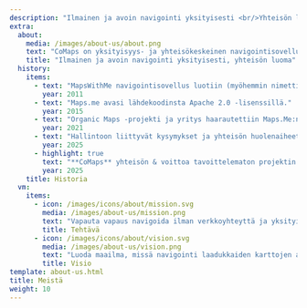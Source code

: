 ```yaml
---
description: "Ilmainen ja avoin navigointi yksityisesti <br/>Yhteisön luoma"
extra:
  about:
    media: /images/about-us/about.png
    text: "CoMaps on yksityisyys- ja yhteisökeskeinen navigointisovellus autoilijoille, pyöräilijöille ja kävelijöille. Sovellus käyttää OpenStreetMapin joukkoistettua tiedonkeruuta vapaaehtoisilta ympäri maailman. Se tarjoaa yksityisen navigoinnin - sovellus ei tunnista käyttäjää tai kerää tietoja. CoMapsin ominaisuuksiin kuuluu jopa kaukaisissa sijainneissa toimiva navigointi ilman verkkoyhteyttä. CoMaps on avoimen lähdekoodin projekti, jonka painopisteenä on yhteisön kehittäminen."
    title: "Ilmainen ja avoin navigointi yksityisesti, yhteisön luoma"
  history:
    items:
      - text: "MapsWithMe navigointisovellus luotiin (myöhemmin nimettiin uudelleen nimellä Maps.me:ksi)."
        year: 2011
      - text: "Maps.me avasi lähdekoodinsta Apache 2.0 -lisenssillä."
        year: 2015
      - text: "Organic Maps -projekti ja yritys haarautettiin Maps.Me:n lähdekoodista."
        year: 2021
      - text: "Hallintoon liittyvät kysymykset ja yhteisön huolenaiheet, joihin yhtiön osakkeenomistajat eivät puuttuneet, pysäyttivät Organic Mapsin kehittämisen kuukausiksi."
        year: 2025
      - highlight: true
        text: "**CoMaps** yhteisön & voittoa tavoittelematon projektin perustivat Organic Maps vapaaehtoiset. Pohjana käytettiin Organic Mapsin lähdekoodia."
        year: 2025
    title: Historia
  vm:
    items:
      - icon: /images/icons/about/mission.svg
        media: /images/about-us/mission.png
        text: "Vapauta vapaus navigoida ilman verkkoyhteyttä ja yksityisesti. Autoilijoille, pyöräilijöille ja kävelijöille, yhteisön luoma."
        title: Tehtävä
      - icon: /images/icons/about/vision.svg
        media: /images/about-us/vision.png
        text: "Luoda maailma, missä navigointi laadukkaiden karttojen avulla yksityisesti on yksinkertaisesti paras valinta."
        title: Visio
template: about-us.html
title: Meistä
weight: 10
---
```

